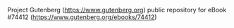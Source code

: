 Project Gutenberg (https://www.gutenberg.org) public repository for
eBook #74412 (https://www.gutenberg.org/ebooks/74412)
